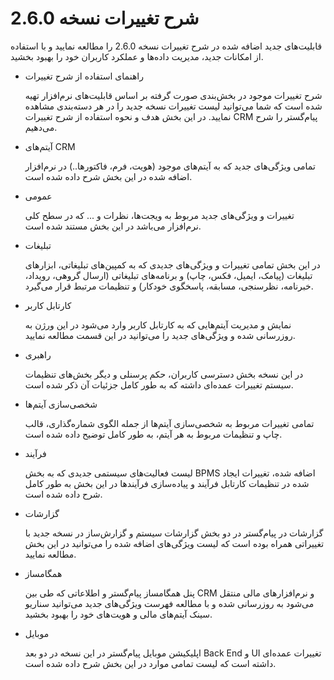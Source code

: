 
# شرح تغییرات نسخه 2.6.0


قابلیت‌های جدید اضافه شده در شرح تغییرات نسخه 2.6.0 را مطالعه نمایید و با استفاده از امکانات جدید، مدیریت داده‌ها و عملکرد کاربران خود را بهبود بخشید. 

- راهنمای استفاده از شرح تغییرات

    شرح تغییرات موجود در بخش‌بندی صورت گرفته بر اساس قابلیت‌های نرم‌افزار تهیه شده است که شما می‌توانید لیست تغییرات نسخه جدید را در هر دسته‌بندی مشاهده نمایید. در این بخش هدف و نحوه استفاده از شرح تغییرات CRM پیام‌گستر را شرح می‌دهیم.

- آیتم‌های CRM

    تمامی ویژگی‌های جدید که به آیتم‌های موجود (هویت، فرم، فاکتورها..) در نرم‌افزار اضافه شده در این بخش شرح داده شده است. 

- عمومی

    تغییرات و ویژگی‌های جدید مربوط به ویجت‌ها، نظرات و ... که در سطح کلی نرم‌افزار می‌باشد در این بخش مستند شده است.

- تبلیغات

    در این بخش تمامی تغییرات و ویژگی‌های جدیدی که به کمپین‌های تبلیغاتی، ابزارهای تبلیغات (پیامک، ایمیل، فکس، چاپ) و برنامه‌های تبلیغاتی (ارسال گروهی، رویداد، خبرنامه، نظرسنجی، مسابقه، پاسخگوی خودکار) و تنظیمات مرتبط قرار می‌گیرد.

- کارتابل کاربر

    نمایش و مدیریت آیتم‌هایی که به کارتابل کاربر وارد می‌شود در این ورژن به روزرسانی شده و ویژگی‌های جدید را می‌توانید در این قسمت مطالعه نمایید.

- راهبری
	
    در این نسخه بخش دسترسی کاربران، حکم پرسنلی و دیگر بخش‌های تنظیمات سیستم تغییرات عمده‌ای داشته که به طور کامل جزئیات آن ذکر شده است.

- شخصی‌سازی آیتم‌ها
	
    تمامی تغییرات مربوط به شخصی‌سازی آیتم‌ها از جمله الگوی شماره‌گذاری، قالب چاپ و تنظیمات مربوط به هر آیتم، به طور کامل توضیح داده شده است.

- فرآیند
	
    لیست فعالیت‌های سیستمی جدیدی که به بخش BPMS اضافه شده، تغییرات ایجاد شده در تنظیمات کارتابل فرآیند و پیاده‌سازی فرآیندها در این بخش به طور کامل شرح داده شده است.

- گزارشات
	
    گزارشات در پیام‌گستر در دو بخش گزارشات سیستم و گزارش‌ساز در نسخه جدید با تغییراتی همراه بوده است که لیست ویژگی‌های اضافه شده را می‌توانید در این بخش مطالعه نمایید.

- همگامساز
	
    پنل همگامساز پیام‌گستر و اطلاعاتی که طی بین CRM و نرم‌افزارهای مالی منتقل می‌شود به روزرسانی شده و با مطالعه فهرست ویژگی‌های جدید می‌توانید سناریو سینک آیتم‌های مالی و هویت‌های خود را بهبود بخشید.

- موبایل
	
    اپلیکیشن موبایل پیام‌گستر در این نسخه در دو بعد Back End و UI تغییرات عمده‌ای داشته است که لیست تمامی موارد در این بخش شرح داده شده است.
